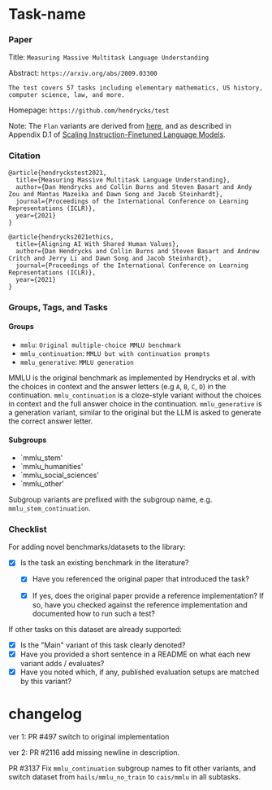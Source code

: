 # Task-name

### Paper

Title: `Measuring Massive Multitask Language Understanding`

Abstract: `https://arxiv.org/abs/2009.03300`

`The test covers 57 tasks including elementary mathematics, US history, computer science, law, and more.`

Homepage: `https://github.com/hendrycks/test`

Note: The `Flan` variants are derived from [here](https://github.com/jasonwei20/flan-2), and as described in Appendix D.1 of [Scaling Instruction-Finetuned Language Models](https://arxiv.org/abs/2210.11416).

### Citation

```
@article{hendryckstest2021,
  title={Measuring Massive Multitask Language Understanding},
  author={Dan Hendrycks and Collin Burns and Steven Basart and Andy Zou and Mantas Mazeika and Dawn Song and Jacob Steinhardt},
  journal={Proceedings of the International Conference on Learning Representations (ICLR)},
  year={2021}
}

@article{hendrycks2021ethics,
  title={Aligning AI With Shared Human Values},
  author={Dan Hendrycks and Collin Burns and Steven Basart and Andrew Critch and Jerry Li and Dawn Song and Jacob Steinhardt},
  journal={Proceedings of the International Conference on Learning Representations (ICLR)},
  year={2021}
}
```

### Groups, Tags, and Tasks

#### Groups

* `mmlu`: `Original multiple-choice MMLU benchmark`
* `mmlu_continuation`: `MMLU but with continuation prompts`
* `mmlu_generative`: `MMLU generation`

MMLU is the original benchmark as implemented by Hendrycks et al. with the choices in context and the answer letters (e.g `A`, `B`, `C`, `D`) in the continuation.
`mmlu_continuation` is a cloze-style variant without the choices in context and the full answer choice in the continuation.
`mmlu_generative` is a generation variant, similar to the original but the LLM is asked to generate the correct answer letter.


#### Subgroups

* `mmlu_stem'
* `mmlu_humanities'
* `mmlu_social_sciences'
* `mmlu_other'

Subgroup variants are prefixed with the subgroup name, e.g. `mmlu_stem_continuation`.

### Checklist

For adding novel benchmarks/datasets to the library:
* [x] Is the task an existing benchmark in the literature?
  * [x] Have you referenced the original paper that introduced the task?
  * [x] If yes, does the original paper provide a reference implementation? If so, have you checked against the reference implementation and documented how to run such a test?


If other tasks on this dataset are already supported:
* [x] Is the "Main" variant of this task clearly denoted?
* [x] Have you provided a short sentence in a README on what each new variant adds / evaluates?
* [x] Have you noted which, if any, published evaluation setups are matched by this variant?

# changelog
ver 1: PR #497
switch to original implementation

ver 2: PR #2116
add missing newline in description.

PR #3137
Fix `mmlu_continuation` subgroup names to fit other variants, and switch dataset from `hails/mmlu_no_train` to `cais/mmlu` in all subtasks.